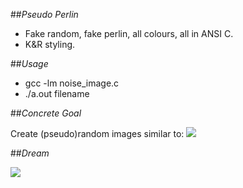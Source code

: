 ##*Pseudo Perlin*

* Fake random, fake perlin, all colours, all in ANSI C.
* K&R styling.

##*Usage*

* gcc -lm noise_image.c
* ./a.out filename

##*Concrete Goal*

Create (pseudo)random images similar to:
![](http://i.imgur.com/Eocfmg7.jpg)

##*Dream*

![](http://a.pomf.se/nxjchg.gif)

